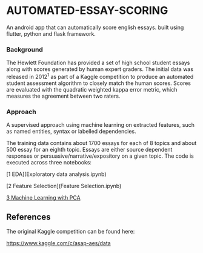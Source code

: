 # AUTOMATED-ESSAY-SCORING
An android app that can automatically score english essays. built using flutter, python and flask framework.

### Background

The Hewlett Foundation has provided a set of high school student essays along with scores generated by human expert graders. The initial data was released in 2012<sup>1</sup> as part of a Kaggle competition to produce an automated student assessment algorithm to closely match the human scores. Scores are evaluated with the quadratic weighted kappa error metric, which measures the agreement between two raters.


### Approach

A supervised approach  using machine learning on extracted features, such as named entities, syntax or labelled dependencies.

The training data contains about 1700 essays for each of 8 topics and about 500 essay for an eighth topic. Essays are either source dependent responses or persuasive/narrative/expository on a given topic. The code is executed across three notebooks:

[1 EDA](Exploratory data analysis.ipynb)

[2 Feature Selection](Feature Selection.ipynb)

[3 Machine Learning with PCA](Final_model_with_Pca+learning_Carves.ipynb)


## References

The original Kaggle competition can be found here:

https://www.kaggle.com/c/asap-aes/data

